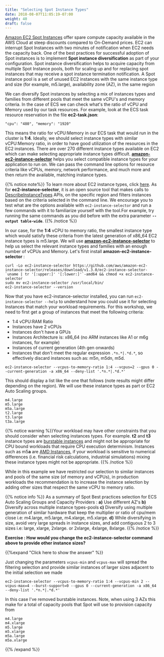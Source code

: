 ```yaml
---
title: "Selecting Spot Instance Types"
date: 2018-08-07T11:05:19-07:00
weight: 40
draft: false
---
```


[Amazon EC2 Spot Instances](https://aws.amazon.com/ec2/spot/) offer spare compute capacity available in the AWS Cloud at steep discounts compared to On-Demand prices. EC2 can interrupt Spot Instances with two minutes of notification when EC2 needs the capacity back. One of the best practices for successful adoption of Spot instances is to implement **Spot instance diversification** as part of your configuration. Spot instance diversification helps to acquire capacity from multiple Spot Instance pools, both for scaling up and for replacing spot instances that may receive a spot instance termination notification. A Spot instance pool is a set of unused EC2 instances with the same instance type and size (for example, m5.large), availability zone (AZ), in the same region
 
We can diversify Spot instances by selecting a mix of instances types and families from different pools that meet the same vCPU's and memory criteria. In the case of ECS we can check what's the ratio of vCPU and Memory used by our task resources. For example, look at the ECS task resource reservation in the file **ec2-task.json**:

```plaintext
"cpu": "480", "memory": "1920"
```

This means the ratio for vCPU:Memory in our ECS task that would run in the cluster is **1:4**. Ideally, we should select instance types with similar vCPU:Memory ratio, in order to have good utilization of the resources in the EC2 instances. There are over 270 different instance types available on EC2 which can make selecting appropriate instance types difficult. **[amazon-ec2-instance-selector](https://github.com/aws/amazon-ec2-instance-selector)** helps you select compatible instance types for your application to run on. We can pass the command line options for resource criteria like vCPUs, memory, network performance, and much more and then return the available, matching instance types.

{{% notice note%}}
To learn more about EC2 instance types, click [here](https://aws.amazon.com/ec2/instance-types/). As for **ec2-instance-selector**, it is an open source tool that makes calls to [DescribeInstanceTypes](https://docs.aws.amazon.com/AWSEC2/latest/APIReference/API_DescribeInstanceTypes.html) APIs, on the specific region and filters instances based on the criteria selected in the command line. We encourage you to test what are the options available with `ec2-instance-selector` and run a few commands with it to familiarize yourself with the tool.For example, try running the same commands as you did before with the extra parameter **`--output table-wide`**.
{{% /notice %}}

In our case, for the **1:4** vCPU to memory ratio, the smallest instance type which would satisfy these criteria from the latest generation of x86_64 EC2 instance types is m5.large.  We will use **[amazon-ec2-instance-selector](https://github.com/aws/amazon-ec2-instance-selector)** to help us select the relevant instance types and families with an enough number of vCPUs and Memory.  Let's first install **amazon-ec2-instance-selector** :

```
curl -Lo ec2-instance-selector https://github.com/aws/amazon-ec2-instance-selector/releases/download/v1.3.0/ec2-instance-selector-`uname | tr '[:upper:]' '[:lower:]'`-amd64 && chmod +x ec2-instance-selector
sudo mv ec2-instance-selector /usr/local/bin/
ec2-instance-selector --version
```

Now that you have ec2-instance-selector installed, you can run `ec2-instance-selector --help` to understand how you could use it for selecting
Instances that match your workload requirements. For this workshop, we need to first get a group of instances that meet the following criteria: 

* 1:4 vCPU:RAM Ratio 
* Instances have 2 vCPUs 
* Instances don't have a GPUs
* Instances Architecture is: x86_64 (no ARM instances like A1 or m6g instances, for example)
* Instances of current generation (4th gen onwards)
* Instances that don't meet the regular expression `.*n.*|.*d.*`, so effectively discard instances such as: m5n, m5dn, m5d.


```
ec2-instance-selector --vcpus-to-memory-ratio 1:4 --vcpus=2 --gpus 0 --current-generation -a x86_64 --deny-list '.*n.*|.*d.*'     
```

This should display a list like the one that follows (note results might differ depending on the region). We will use these instance types as part or EC2 Auto Scaling groups.

```
m4.large
m5.large
m5a.large
t2.large
t3.large
t3a.large         
```

{{% notice warning %}}Your workload may have other constraints that you should consider when selecting instances types. For example. **t2** and **t3** instance types are [burstable instances](https://docs.aws.amazon.com/AWSEC2/latest/UserGuide/burstable-performance-instances.html) and might not be appropriate for CPU bound workloads that require CPU execution determinism. Instances such as m5**a** are [AMD Instances](https://aws.amazon.com/ec2/amd/), if your workload is sensitive to numerical differences (i.e. financial risk calculations, industrial simulations) mixing these instance types might not be appropriate.
{{% /notice %}}


While in this example we have restricted our selection to similar instances and pools of the same size (of memory and vCPUs), in production
workloads the recommendation is to increase the instance selection by adding other sizes that respect the same vCPU to memory ratio.

{{% notice info %}}
As a summary of Spot Best practices selection for ECS Auto Scaling Groups and Capacity Providers : **a)** Use different AZ's **b)** Diversify across multiple instance types-pools **c)** Diversify using multiple generation of similar hardware that keep the multiplier or ratio of cpu/mem close  i.e:  m4.large, m5.large, m4.xlarge, m5.xlarge. **d)** While diversifying in size, avoid very large spreads in instance sizes, and add contiguous 2 to 3 sizes  i.e:  large, xlarge, 2xlarge. or 2xlarge, 4xlarge, 8xlarge.
{{% /notice %}}

**Exercise : How would you change the ec2-instance-selector command above to provide other instance sizes?** 

{{%expand "Click here to show the answer" %}}

Just changing the parameters `vcpus-min` and `vcpus-max` will spread the filtering selection and provide similar instances of larger sizes adjacent
to the initial selection we made

```
ec2-instance-selector --vcpus-to-memory-ratio 1:4 --vcpus-min 2 --vcpus-max=4 --burst-support=0 --gpus 0 --current-generation -a x86_64 --deny-list '.*n.*|.*d.*'     
```

In this case I've removed burstable instances. Note, when using 3 AZs this make for a total of capacity pools that Spot will use to provision capacity from

```
m4.large
m4.xlarge
m5.large
m5.xlarge
m5a.large
m5a.xlarge
```


{{% /expand %}}






